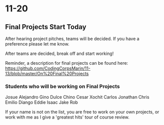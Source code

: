# 11-20

## Final Projects Start Today

After hearing project pitches, teams will be decided. 
If you have a preference please let me know.

After teams are decided, break off and start working! 


Reminder, a description for final projects can be found here: https://github.com/CodingCorpsMarin/11-13/blob/master/On%20Final%20Projects

### Students who will be working on Final Projects
Josue
Alejandro
Gino
Dulce
Chino
Cesar
Xochit
Carlos
Jonathan
Chris
Emilio
Diango
Eddie
Isaac
Jake
Rob

If your name is not on the list, you are free to work on your own projects, or work with me as I give a 'greatest hits' tour of course review.
